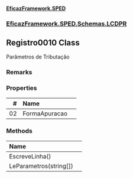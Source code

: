 #### [EficazFramework.SPED](EficazFrameworkSPED.md 'EficazFramework SPED')
### [EficazFramework.SPED.Schemas.LCDPR](EficazFramework.SPED.Schemas.LCDPR.md 'EficazFramework.SPED.Schemas.LCDPR')

## Registro0010 Class

Parâmetros de Tributação

### Remarks
### Properties

| # | Name | |
| ---: | :--- | :--- |
| 02 | FormaApuracao |  |
### Methods

| Name | |
| :--- | :--- |
| EscreveLinha() |  |
| LeParametros(string[]) |  |
